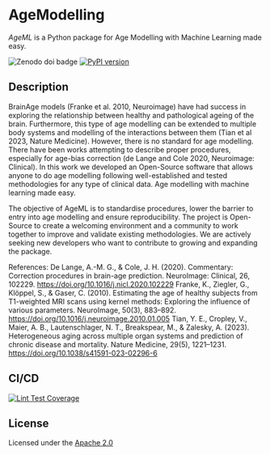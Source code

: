 # AgeModelling
_AgeML_ is a Python package for Age Modelling with Machine Learning made easy.

![Zenodo doi badge](https://img.shields.io/badge/DOI-10.5281/zenodo.10255549-blue.svg)
[![PyPI version](https://badge.fury.io/py/ageml.svg)](https://badge.fury.io/py/ageml)
## Description

BrainAge models (Franke et al. 2010, Neuroimage) have had success in exploring the relationship between healthy and pathological ageing of the brain. Furthermore, this type of age modelling can be extended to multiple body systems and modelling of the interactions between them (Tian et al 2023, Nature Medicine). However, there is no standard for age modelling. There have been works attempting to describe proper procedures, especially for age-bias correction (de Lange and Cole 2020, Neuroimage: Clinical). In this work we developed an Open-Source software that allows anyone to do age modelling following well-established and tested methodologies for any type of clinical data. Age modelling with machine learning made easy. 

The objective of AgeML is to standardise procedures, lower the barrier to entry into age modelling and ensure reproducibility. The project is Open-Source to create a welcoming environment and a community to work together to improve and validate existing methodologies. We are actively seeking new developers who want to contribute to growing and expanding the package.

References:
De Lange, A.-M. G., & Cole, J. H. (2020). Commentary: Correction procedures in brain-age prediction. NeuroImage: Clinical, 26, 102229. https://doi.org/10.1016/j.nicl.2020.102229
Franke, K., Ziegler, G., Klöppel, S., & Gaser, C. (2010). Estimating the age of healthy subjects from T1-weighted MRI scans using kernel methods: Exploring the influence of various parameters. NeuroImage, 50(3), 883–892. https://doi.org/10.1016/j.neuroimage.2010.01.005
Tian, Y. E., Cropley, V., Maier, A. B., Lautenschlager, N. T., Breakspear, M., & Zalesky, A. (2023). Heterogeneous aging across multiple organ systems and prediction of chronic disease and mortality. Nature Medicine, 29(5), 1221–1231. https://doi.org/10.1038/s41591-023-02296-6


## CI/CD
[![Lint Test Coverage](https://github.com/compneurobilbao/AgeModelling/actions/workflows/lint_test_coverage.yml/badge.svg?branch=task_5_basic_tests)](https://github.com/compneurobilbao/AgeModelling/actions/workflows/lint_test_coverage.yml)

## License
Licensed under the [Apache 2.0](./LICENSE)
